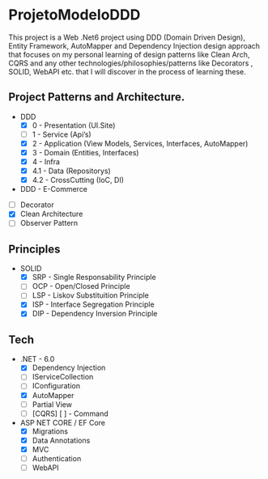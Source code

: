 # ProjetoModeloDDD

This project is a Web .Net6 project using DDD (Domain Driven Design), Entity Framework, AutoMapper and Dependency Injection design approach that focuses on my personal learning of design patterns like Clean Arch, CQRS and any other technologies/philosophies/patterns like Decorators , SOLID, WebAPI etc. that I will discover in the process of learning these.

## Project Patterns and Architecture.
- DDD
    - [x]  0 - Presentation (UI.Site)
    - [ ]  1 - Service (Api’s)
    - [x]  2 - Application (View Models, Services, Interfaces, AutoMapper)
    - [x]  3 - Domain (Entities, Interfaces)
    - [x]  4 - Infra
    - [x]  4.1 - Data (Repositorys)
    - [x]  4.2 - CrossCutting (IoC, DI)
- DDD - E-Commerce
- [ ] Decorator 
- [x] Clean Architecture 
- [ ] Observer Pattern

## Principles
- SOLID 
    - [x]  SRP - Single Responsability Principle
    - [ ]  OCP - Open/Closed Principle
    - [ ]  LSP - Liskov Substituition Principle
    - [x]  ISP - Interface Segregation Principle
    - [x]  DIP - Dependency Inversion Principle

## Tech
- .NET - 6.0 
    - [x]  Dependency Injection
    - [ ]  IServiceCollection
    - [ ]  IConfiguration
    - [x]  AutoMapper
    - [ ]  Partial View 
    - [ ]  [CQRS]
       [ ] - Command 
            
- ASP NET CORE / EF Core
    - [x]  Migrations
    - [x]  Data Annotations
    - [x]  MVC
    - [ ]  Authentication
    - [ ]  WebAPI 
